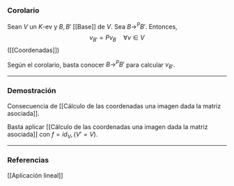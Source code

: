 ### Corolario

Sean $V$ un $K$-ev y $B, B'$ [[Base]] de $V$. Sea $B \rightarrow^P B'$. Entonces,
$$v_{B'} = Pv_B \quad \forall v \in V$$
([[Coordenadas]])

Según el corolario, basta conocer $B \rightarrow^P B'$ para calcular $v_{B'}$.

---
### Demostración

Consecuencia de [[Cálculo de las coordenadas una imagen dada la matriz asociada]].

Basta aplicar [[Cálculo de las coordenadas una imagen dada la matriz asociada]] con $f = id_V, (V' = V)$.

---
### Referencias

[[Aplicación lineal]]